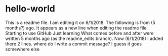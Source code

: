 # hello-world
This is a readme file. I am editing it on 6/1/2018.
The following is from (5 months?) ago.
It appears as a new line when editing the readme file.
Starting to use GitHub
Just learning
What comes before and after were written 5 months ago (as the readme_edits branch).
Now (6/1/2018) I added there 2 lines.
where do I write a commit message?
I guess it goes somewhere else
